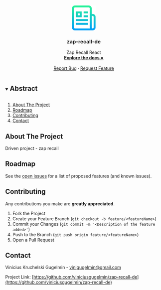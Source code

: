 <p align="center">
  <a href="https://github.com/viniciusgugelmin/zap-recall-de">
    <img src="info/readme.png" alt="readme-logo" width="80" height="80">
  </a>

<h3 align="center">zap-recall-de</h3>

  <p align="center">
    Zap Recall React
    <br />
    <a href="https://github.com/viniciusgugelmin/zap-recall-de"><strong>Explore the docs »</strong></a>
    <br />
    <br />
    <a href="https://github.com/viniciusgugelmin/zap-recall-de/issues">Report Bug</a>
    ·
    <a href="https://github.com/viniciusgugelmin/zap-recall-de/issues">Request Feature</a>
  </p>
</p>

<details open="open">
  <summary><h2 style="display: inline-block">Abstract</h2></summary>
  <ol>
    <li>
      <a href="#about-the-project">About The Project</a>
    </li>
    <li><a href="#roadmap">Roadmap</a></li>
    <li><a href="#contributing">Contributing</a></li>
    <li><a href="#contact">Contact</a></li>
  </ol>
</details>

## About The Project

Driven project - zap recall

## Roadmap

See the [open issues](https://github.com/viniciusgugelmin/zap-recall-de/issues) for a list of proposed features (and
known issues).

## Contributing

Any contributions you make are **greatly appreciated**.

1. Fork the Project
2. Create your Feature Branch (`git checkout -b feature/<featureName>`)
3. Commit your Changes (`git commit -m '<Description of the feature added>'`)
4. Push to the Branch (`git push origin feature/<featureName>`)
5. Open a Pull Request

## Contact

Vinícius Kruchelski Gugelmin - vinigugelmin@gmail.com

Project Link: [https://github.com/viniciusgugelmin/zap-recall-de](https://github.com/viniciusgugelmin/zap-recall-de)
